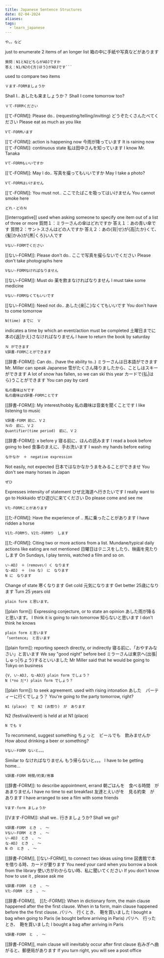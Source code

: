 ```yaml
---
title: Japanese Sentence Structures
date: 02-04-2024
aliases: 
tags:
  - learn_japanese
---
```

```
や。。など
```
just to enumerate 2 items of an longer list
箱の中に手紙や写真などがあります

```
質問：N1とN2どちらがADJですか
答え：N1/N2の{方|ほう}がADJです```
```
used to compare two items

```
Ｖます-FORMましょうか
```
Shall I..
あしたも来ましょうか？
Shall I come tomorrow too?

```
Ｖて-FORMください
```
[[て-FORM]]: Please do.. (requesting/telling/inviting)
どうぞたくさんたべてください
Please eat as much as you like

```
Vて-FORMいます
```
[[て-FORM]]: action is happening now
今雨が降っています
It is raining now
[[て-FORM]]: continuous state
私は田中さんを知っています
I know Mr. Tanaka

```
Vて-FORMもいいですか
```
[[て-FORM]]: May I do..
写真を撮ってもいいですか
May I take a photo?

```
Vて-FORMはいけません
```
[[て-FORM]]: You must not..
ここでたばこを吸ってはいけません
You cannot smoke here

```
どれ・どのＮ
```
[[interrogative]] used when asking someone to specify one item out of a list of three or more
質問１：ミラーさんの傘はどれですか
答え１：あの青い傘です
質問２：サントスさんはどの人ですか
答え２：あの{背|せ}が{高|たか}くて、{髪|かみ}が{黒|くろ}い人です

```
Vない-FORMでください
```
[[ない-FORM]]: Please don't do..
ここで写真を撮らないでください
Please don't take photographs here

```
Vない-FORMなければなりません
```
[[ない-FORM]]: Must do
薬を飲まなければなりません
I must take some medicine

```
Vない-FORMなくてもいいです
```
[[ない-FORM]]: Need not do..
あした{来|こ}なくてもいいです
You don't have to come tomorrow 

```
N(time) までに　Ｖ
```
indicates a time by which an event/action must be completed
土曜日までに本の{返|かえ}さなければなりません
I have to return the book by saturday

```
Ｎ ができます
V辞書-FORMことができます
```
[[辞書-FORM]]:  Can do.. (have the ability to..)
ミラーさんは日本語ができます
Mr. Miller can speak Japanese
雪がたくさん降りましたから、ことしはスキーができます
A lot of snow has fallen, so we can ski this year
カードで{払|はら}うことができます
You can pay by card

```
私の趣味はＮです
私の趣味はV辞書-FORMことです
```
[[辞書-FORM]]:  My interest/hobby
私の趣味は音楽を聞くことです
I like listening to music

```
V辞書-FORM 前に、Ｖ２
Ｎの　前に、Ｖ２
Quantifier(time period)　前に、Ｖ２
```
[[辞書-FORM]]:  x before y
寝る前に、ほんの読みます
I read a book before going to bed
食事のまえに、手お洗います
I wash my hands before eating

```
なかなか　＋　negative expression
```
Not easily, not expected
日本ではなかなかうまをみることができませ
You don't see many horses in Japan

```
ぜひ　
```
Expresses intensity of statement
ひぜ北海道へ行きたいです
I really want to go to Hokkaido
ぜひ遊びに来てください
Do please come and see me

```
Vた-FORMことがあります
```
[[た-FORM]]: Have the experience of ..
馬に乗ったことがあります
I have ridden a horse

```
V1た-FORMり、V2た-FORMり　します
```
[[た-FORM]]: Citing two or more actions from a list. Mundane/typical daily actions like eating are not mentioned
日曜日はテニスをしたり、映画を見たりします
On Sundays, I play tennis, watched a film and so on. 

```
い-ADJ　＋（removeい）く なります
な-ADJ　＋　(no な)　に　なります　
N に　なります
```
Change of state
寒くなります
Get cold
元気になります
Get better
25歳になります
Turn 25 years old
```
plain form と思います。
```
[[plain form]]: Expressing conjecture, or to state an opinion
あした雨が降ると思います。
I think it is going to rain tomorrow
知らないと思います
I don't think he knows
```
plain form と言います 
「sentence」 と言います 
```
[[plain form]]: reporting speech directly, or indirectly
寝る前に、「おやすみなさい」と言います
We say "good night" before bed
ミラーさんは東京へ{出張|しゅっ|ちょう}するといいました
Mr Miller said that he would be going to Tokyo on business
```
{V, い-ADJ, な-ADJ} plain form でしょう？
N (*no だ*) plain form でしょう？
```
[[plain form]]: to seek agreement. used with rising intonation
あした　パーティーに行くでしょう？
You're going to the party tomorrow, right?
```
N1 (place)　で　N2 (お祭り)　が　あります
```
N2 (festival/event) is held at at N1 (place)
```
N でも V
```
To recommend, suggest something
ちょっと　ビールでも　飲みませんか
How about drinking a beer or something?
```
Vない-FORM ないと。。。
```
Similar to なければなりません
もう帰らないと。。。
I have to be getting home...
```
V辞書-FORM 時間/約束/用事
```
[[辞書-FORM]]: to describe appointment, errand
朝ごはんを　食べる時間　があまりません
I have no time to eat breakfast
友達とえいがを　見る約束　が　あります
I have arranged to see a film with some friends
```
Vます-form ましょうか
```
[[Vます-FORM]]: shall we..
行きましょうか?
Shall we go?
```
V辞書-FORM　とき　、　～
Vない-FORM　とき　、　～
い-ADJ　とき　、　～
な-ADJ　とき　、　～
N の　とき　、　～
```
[[辞書-FORM]], [[ない-FORM]], to connect two ideas using time
図書館で本を借りる時、カードが要ります
You need your card when you borrow a book from the library
使い方がわからない時、私に聞いてください
If you don't know how to use it , please ask me
```
V辞書-FORM　とき　、　～
Vた-FORM　とき　、　～
```
[[辞書-FORM]],　[[た-FORM]]: When in dictionary form, the main clause happened after the the first clause. When in ta form,  main clause happened before the the first clause.
パリへ　行くとき、　鞄を買いました
I bought a bag when going to Paris (ie bought before arriving in Paris)
パリへ　行ったとき、　鞄を買いました
I bought a bag after arriving in Paris
```
V辞書-FORM　と　、　～
```
[[辞書-FORM]], main clause will inevitably occur after first clause
右みぎへ曲がると、郵便局があります
If you turn right, you will see a post office

